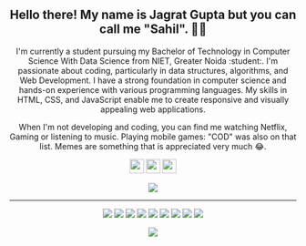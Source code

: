 <p align="center">
    <!-- <img width="800" height="400" src="https://github.com/Terabyte17/Terabyte17/blob/master/social/yashs.gif">-->
</p>

<h2 align="center">
    Hello there! My name is Jagrat Gupta but you can call me "Sahil". 👋🤓
</h2>

<p align="center" class="typewriter">
    I'm currently a student pursuing my Bachelor of Technology in Computer Science With Data Science from NIET, Greater Noida :student:. I'm passionate about coding, particularly in data structures, algorithms, and Web Development. I have a strong foundation in computer science and hands-on experience with various programming languages. My skills in HTML, CSS, and JavaScript enable me to create responsive and visually appealing web applications.
</p>

<p align="center">
    When I'm not developing and coding, you can find me watching Netflix, Gaming or listening to music. Playing mobile games: "COD" was also on that list. Memes are something that is appreciated very much 😂.
</p>

<p align="center">
    <a href="#"><img src="https://img.shields.io/badge/twitter-%231DA1F2.svg?&style=for-the-badge&logo=twitter&logoColor=white" height=25 class="icon"></a>
    <a href="www.linkedin.com/in/sahil-gupta25"><img src="https://img.shields.io/badge/linkedin-%230077B5.svg?&style=for-the-badge&logo=linkedin&logoColor=white" height=25 class="icon"></a>
    <a href="https://www.instagram.com/i_sahil25_/"><img src="https://img.shields.io/badge/instagram-%23E4405F.svg?&style=for-the-badge&logo=instagram&logoColor=white" height=25 class="icon"></a>
</p>

<p align="center">
    <a href="https://github.com/sahil25123"><img src="https://github.com/sahil25123?tab=followers" class="icon"></a>
</p>

<hr>

<p align="center">
    <img src="https://img.shields.io/badge/TensorFlow%20-%23FF6F00.svg?&style=for-the-badge&logo=TensorFlow&logoColor=white" class="icon-bounce"/>
    <img src="https://img.shields.io/badge/Keras%20-%23D00000.svg?&style=for-the-badge&logo=Keras&logoColor=white" class="icon-bounce"/>
    <img src="https://img.shields.io/badge/javascript%20-%23323330.svg?&style=for-the-badge&logo=javascript&logoColor=%23F7DF1E" class="icon-bounce"/>
    <img src="https://img.shields.io/badge/html5%20-%23E34F26.svg?&style=for-the-badge&logo=html5&logoColor=white" class="icon-bounce"/>
    <img src="https://img.shields.io/badge/css3%20-%231572B6.svg?&style=for-the-badge&logo=css3&logoColor=white" class="icon-bounce"/>
    <img src="https://img.shields.io/badge/python%20-%2314354C.svg?&style=for-the-badge&logo=python&logoColor=white" class="icon-bounce"/>
    <img src="https://img.shields.io/badge/c++%20-%2300599C.svg?&style=for-the-badge&logo=c%2B%2B&ogoColor=white" class="icon-bounce"/>
    <img src="https://img.shields.io/badge/git%20-%23F05033.svg?&style=for-the-badge&logo=git&logoColor=white" class="icon-bounce"/>
    <img src="https://img.shields.io/badge/github%20-%23121011.svg?&style=for-the-badge&logo=github&logoColor=white" class="icon-bounce"/>
</p>

<p align="center">
    <img align="center" src="https://camo.githubusercontent.com/a39600f06270231e404afcd0182ff13961246daf0b92a673e835eb0d78d22bf7/68747470733a2f2f6769746875622d726561646d652d73746174732e76657263656c2e6170702f6170693f757365726e616d653d736168696c32353132332673686f775f69636f6e733d74727565266c6f63616c653d656e" class="image-fade-in">
</p>

